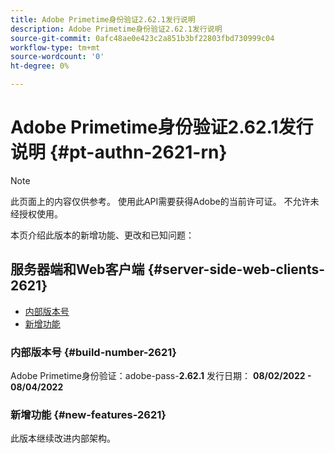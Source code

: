 ```yaml
---
title: Adobe Primetime身份验证2.62.1发行说明
description: Adobe Primetime身份验证2.62.1发行说明
source-git-commit: 0afc48ae0e423c2a851b3bf22803fbd730999c04
workflow-type: tm+mt
source-wordcount: '0'
ht-degree: 0%

---
```


# Adobe Primetime身份验证2.62.1发行说明 {#pt-authn-2621-rn}

>[!NOTE]
>
>此页面上的内容仅供参考。 使用此API需要获得Adobe的当前许可证。 不允许未经授权使用。

本页介绍此版本的新增功能、更改和已知问题：

## 服务器端和Web客户端 {#server-side-web-clients-2621}

* [内部版本号](#build-number-2621)
* [新增功能](#new-features-2621)

### 内部版本号 {#build-number-2621}

Adobe Primetime身份验证：adobe-pass-**2.62.1**
发行日期： **08/02/2022 - 08/04/2022**

### 新增功能 {#new-features-2621}

此版本继续改进内部架构。